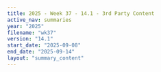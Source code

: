 ```yaml
---
title: 2025 - Week 37 - 14.1 - 3rd Party Content
active_nav: summaries
year: "2025"
filename: "wk37"
version: "14.1"
start_date: "2025-09-08"
end_date: "2025-09-14"
layout: "summary_content"
---
```

